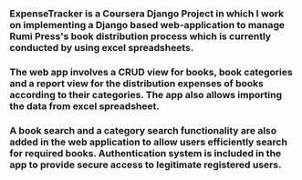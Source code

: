 ### ExpenseTracker is a Coursera Django Project in which I work on implementing a Django based web-application to manage Rumi Press's book distribution process which is currently conducted by using excel spreadsheets. 
### The web app involves a CRUD view for books, book categories and a report view for the distribution expenses of books according to their categories. The app also allows importing the data from excel spreadsheet.
### A book search and a category search functionality are also added in the web application to allow users efficiently search for required books. Authentication system is included in the app to provide secure access to legitimate registered users.